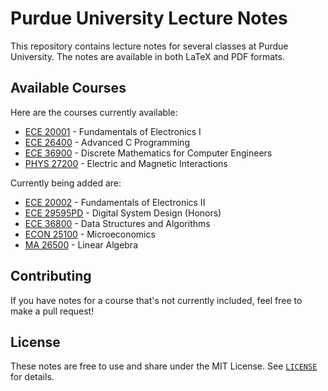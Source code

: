 # Purdue University Lecture Notes

This repository contains lecture notes for several classes at Purdue University. The notes are available in both LaTeX and PDF formats.

## Available Courses

Here are the courses currently available:

- [ECE 20001](ECE20001/ECE20001Notes.pdf) - Fundamentals of Electronics I
- [ECE 26400](ECE26400/ECE26400Notes.pdf) - Advanced C Programming
- [ECE 36900](ECE36900/ECE36900Notes.pdf) - Discrete Mathematics for Computer Engineers
- [PHYS 27200](PHYS27200/PHYS27200Notes.pdf) - Electric and Magnetic Interactions

Currently being added are:

- [ECE 20002](ECE20002/ECE20002notes.pdf) - Fundamentals of Electronics II
- [ECE 29595PD](ECE29595PD/ECE29595PDnotes.pdf) - Digital System Design (Honors)
- [ECE 36800](ECE36800/ECE36800notes.pdf) - Data Structures and Algorithms
- [ECON 25100](ECON25100/ECE25100notes.pdf) - Microeconomics
- [MA 26500](MA26500/MA26500notes.pdf) - Linear Algebra

## Contributing

If you have notes for a course that's not currently included, feel free to make a pull request!


## License

These notes are free to use and share under the MIT License. See [`LICENSE`](LICENSE) for details.
